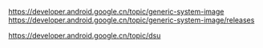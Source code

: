 https://developer.android.google.cn/topic/generic-system-image
https://developer.android.google.cn/topic/generic-system-image/releases

https://developer.android.google.cn/topic/dsu

